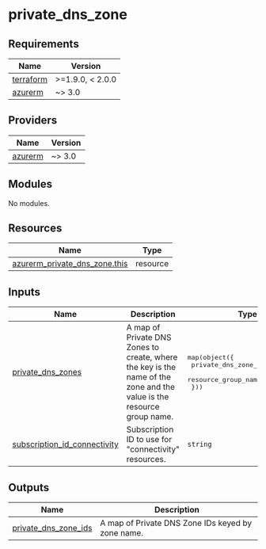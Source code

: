 # private_dns_zone

<!-- BEGIN_TF_DOCS -->
## Requirements

| Name | Version |
|------|---------|
| <a name="requirement_terraform"></a> [terraform](#requirement\_terraform) | >=1.9.0, < 2.0.0 |
| <a name="requirement_azurerm"></a> [azurerm](#requirement\_azurerm) | ~> 3.0 |

## Providers

| Name | Version |
|------|---------|
| <a name="provider_azurerm"></a> [azurerm](#provider\_azurerm) | ~> 3.0 |

## Modules

No modules.

## Resources

| Name | Type |
|------|------|
| [azurerm_private_dns_zone.this](https://registry.terraform.io/providers/hashicorp/azurerm/latest/docs/resources/private_dns_zone) | resource |

## Inputs

| Name | Description | Type | Default | Required |
|------|-------------|------|---------|:--------:|
| <a name="input_private_dns_zones"></a> [private\_dns\_zones](#input\_private\_dns\_zones) | A map of Private DNS Zones to create, where the key is the name of the zone and the value is the resource group name. | <pre>map(object({<br/>    private_dns_zone_name = string<br/>    resource_group_name   = string<br/>  }))</pre> | n/a | yes |
| <a name="input_subscription_id_connectivity"></a> [subscription\_id\_connectivity](#input\_subscription\_id\_connectivity) | Subscription ID to use for "connectivity" resources. | `string` | n/a | yes |

## Outputs

| Name | Description |
|------|-------------|
| <a name="output_private_dns_zone_ids"></a> [private\_dns\_zone\_ids](#output\_private\_dns\_zone\_ids) | A map of Private DNS Zone IDs keyed by zone name. |
<!-- END_TF_DOCS -->
